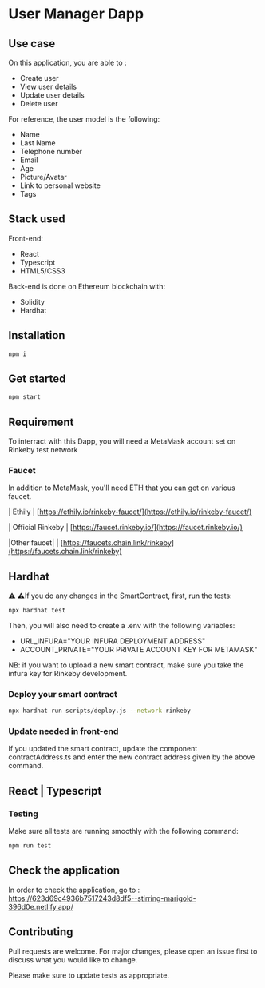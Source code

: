 # User Manager Dapp

## Use case
On this application, you are able to :
- Create user
- View user details 
- Update user details
- Delete user

For reference, the user model is the following:
- Name
- Last Name
- Telephone number
- Email
- Age
- Picture/Avatar
- Link to personal website
- Tags

## Stack used
Front-end:
- React
- Typescript
- HTML5/CSS3

Back-end is done on Ethereum blockchain with:
- Solidity
- Hardhat

## Installation


```bash
npm i
```

## Get started

```bash
npm start
```

## Requirement
To interract with this Dapp, you will need a MetaMask account set on Rinkeby test network

### Faucet
In addition to MetaMask, you'll need ETH that you can get on various faucet.

| Ethily | [https://ethily.io/rinkeby-faucet/](https://ethily.io/rinkeby-faucet/)

| Official Rinkeby | [https://faucet.rinkeby.io/](https://faucet.rinkeby.io/)

|Other faucet| | [https://faucets.chain.link/rinkeby](https://faucets.chain.link/rinkeby)
## Hardhat

⚠️ ⚠️If you do any changes in the SmartContract, first, run the tests:

```bash
npx hardhat test
```
Then, you will also need to create a .env with the following variables:
- URL_INFURA="YOUR INFURA DEPLOYMENT ADDRESS"
- ACCOUNT_PRIVATE="YOUR PRIVATE ACCOUNT KEY FOR METAMASK"

NB: if you want to upload a new smart contract, make sure you take the infura key for Rinkeby development.

### Deploy your smart contract
```bash
npx hardhat run scripts/deploy.js --network rinkeby
```
### Update needed in front-end
If you updated the smart contract, update the component contractAddress.ts and enter the new contract address given by the above command.

## React | Typescript

### Testing
Make sure all tests are running smoothly with the following command:
```bash
npm run test
```

## Check the application
In order to check the application, go to :
https://623d69c4936b7517243d8df5--stirring-marigold-396d0e.netlify.app/


## Contributing
Pull requests are welcome. For major changes, please open an issue first to discuss what you would like to change.

Please make sure to update tests as appropriate.
